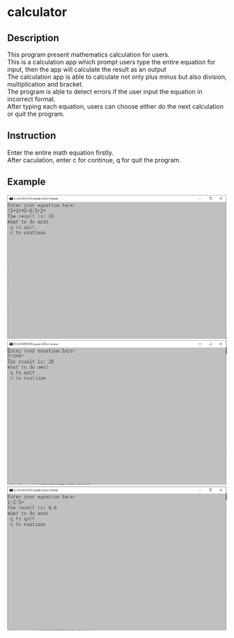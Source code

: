# calculator

## Description
This program present mathematics calculation for users. <br/>
This is a calculation app which prompt users type the entire equation for input, then the app will calculate the result as an output <br/>
The calculation app is able to calculate not only plus minus but also division, multiplication and bracket. <br/>
The program is able to detect errors if the user input the equation in incorrect format. <br/>
After typing each equation, users can choose either do the next calculation or quit the program.

## Instruction
Enter the entire math equation firstly. <br/>
After caculation, enter c for continue, q for quit the program. <br/>

## Example
![alt text](https://github.com/JeffreyC1998/calculator/blob/master/result.JPG) <br/>
![alt text](https://github.com/JeffreyC1998/calculator/blob/master/result2.JPG) <br/>
![alt text](https://github.com/JeffreyC1998/calculator/blob/master/result3.JPG) <br/>
